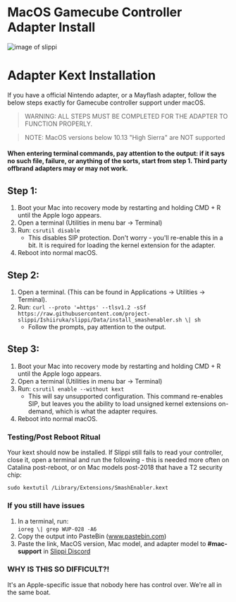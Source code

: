 # MacOS Gamecube Controller Adapter Install

![image of slippi](https://slippi.gg/static/media/SlippiLogo.81afd6df.svg)

# Adapter Kext Installation
If you have a official Nintendo adapter, or a Mayflash adapter, follow the below steps exactly for Gamecube controller support under macOS. 

> WARNING: ALL STEPS MUST BE COMPLETED FOR THE ADAPTER TO FUNCTION PROPERLY.

> NOTE: MacOS versions below 10.13 "High Sierra" are NOT supported

#### **When entering terminal commands, pay attention to the output: if it says no such file, failure, or anything of the sorts, start from step 1. Third party offbrand adapters may or may not work.**

## Step 1:
1. Boot your Mac into recovery mode by restarting and holding CMD + R until the Apple logo appears.
1. Open a terminal (Utilities in menu bar -> Terminal)
1. Run: `csrutil disable`  
    * This disables SIP protection. Don't worry - you'll re-enable this in a bit. It is required for loading the kernel extension for the adapter.
1. Reboot into normal macOS.

## Step 2:
1. Open a terminal. (This can be found in Applications -> Utilities -> Terminal).
1. Run: `curl --proto '=https' --tlsv1.2 -sSf https://raw.githubusercontent.com/project-slippi/Ishiiruka/slippi/Data/install_smashenabler.sh \| sh`
    * Follow the prompts, pay attention to the output.

## Step 3:
1. Boot your Mac into recovery mode by restarting and holding CMD + R until the Apple logo appears.
1. Open a terminal (Utilities in menu bar -> Terminal)
1. Run: `csrutil enable --without kext`
    * This will say unsupported configuration. This command re-enables SIP, but leaves you the ability to load unsigned kernel extensions on-demand, which is what the adapter requires.
1. Reboot into normal macOS.

### Testing/Post Reboot Ritual
Your kext should now be installed. If Slippi still fails to read your controller, close it, open a terminal and run the following - this is needed more often on Catalina post-reboot, or on Mac models post-2018 that have a T2 security chip:

`sudo kextutil /Library/Extensions/SmashEnabler.kext`

### If you still have issues

1. In a terminal, run:  
`ioreg \| grep WUP-028 -A6`
1. Copy the output into PasteBin (www.pastebin.com)
1. Paste the link, MacOS version, Mac model, and adapter model to **\#mac-support** in [Slippi Discord](http://discord.gg/pPfEaW5) 

### WHY IS THIS SO DIFFICULT?!
It's an Apple-specific issue that nobody here has control over. We're all in the same boat. 